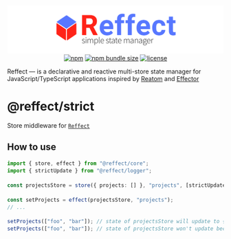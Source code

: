 <div align="center">

[![reffect logo](https://raw.githubusercontent.com/acacode/reffect/master/assets/reffect.png)](https://github.com/acacode/reffect)  
[![npm](https://img.shields.io/npm/v/@reffect/strict?style=flat-square&color=blue)](https://www.npmjs.com/package/@reffect/strict)
[![npm bundle size](https://img.shields.io/bundlephobia/minzip/@reffect/strict?style=flat-square&color=blue)](https://bundlephobia.com/result?p=@reffect/strict)
[![license](https://img.shields.io/github/license/acacode/reffect?style=flat-square&color=blue)](https://github.com/acacode/reffect)

<div align="left">

Reffect — is a declarative and reactive multi-store state manager for JavaScript/TypeScript applications inspired by [Reatom](https://github.com/artalar/reatom) and [Effector](https://github.com/zerobias/effector)

# @reffect/strict

Store middleware for [`Reffect`](https://github.com/acacode/reffect)

## How to use

```ts
import { store, effect } from "@reffect/core";
import { strictUpdate } from "@reffect/logger";

const projectsStore = store({ projects: [] }, "projects", [strictUpdate]);

const setProjects = effect(projectsStore, "projects");
// ...

setProjects(["foo", "bar"]); // state of projectsStore will update to { projects: ["foo", "bar"] }
setProjects(["foo", "bar"]); // state of projectsStore won't update because new state and current are equals
```
